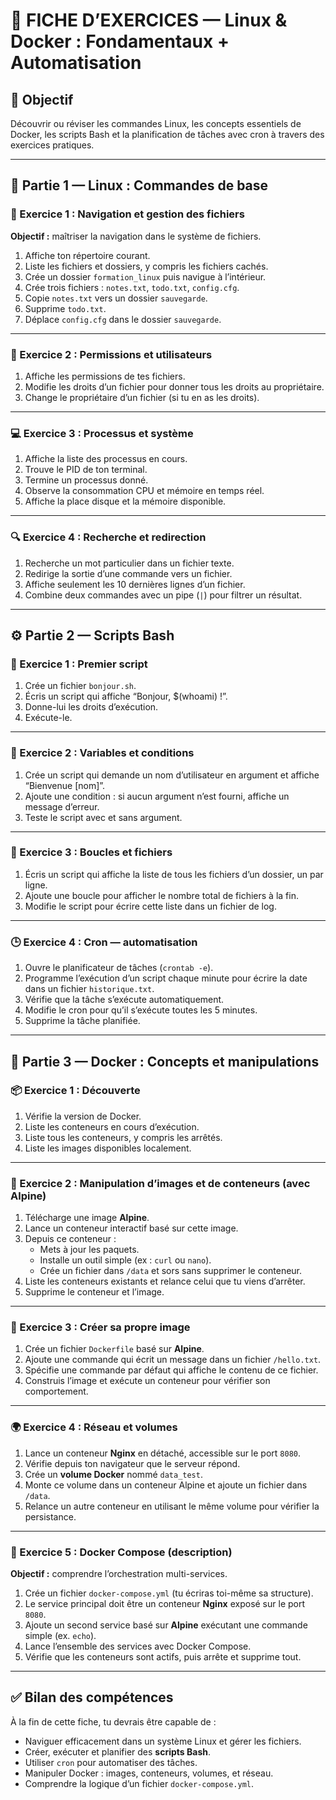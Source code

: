 # 🧩 FICHE D’EXERCICES — Linux & Docker : Fondamentaux + Automatisation

## 🎯 Objectif
Découvrir ou réviser les commandes Linux, les concepts essentiels de Docker, les scripts Bash et la planification de tâches avec cron à travers des exercices pratiques.

---

## 🧠 Partie 1 — Linux : Commandes de base

### 📂 Exercice 1 : Navigation et gestion des fichiers
**Objectif :** maîtriser la navigation dans le système de fichiers.

1. Affiche ton répertoire courant.  
2. Liste les fichiers et dossiers, y compris les fichiers cachés.  
3. Crée un dossier `formation_linux` puis navigue à l’intérieur.  
4. Crée trois fichiers : `notes.txt`, `todo.txt`, `config.cfg`.  
5. Copie `notes.txt` vers un dossier `sauvegarde`.  
6. Supprime `todo.txt`.  
7. Déplace `config.cfg` dans le dossier `sauvegarde`.  

---

### 🧩 Exercice 2 : Permissions et utilisateurs
1. Affiche les permissions de tes fichiers.  
2. Modifie les droits d’un fichier pour donner tous les droits au propriétaire.  
3. Change le propriétaire d’un fichier (si tu en as les droits).  

---

### 💻 Exercice 3 : Processus et système
1. Affiche la liste des processus en cours.  
2. Trouve le PID de ton terminal.  
3. Termine un processus donné.  
4. Observe la consommation CPU et mémoire en temps réel.  
5. Affiche la place disque et la mémoire disponible.  

---

### 🔍 Exercice 4 : Recherche et redirection
1. Recherche un mot particulier dans un fichier texte.  
2. Redirige la sortie d’une commande vers un fichier.  
3. Affiche seulement les 10 dernières lignes d’un fichier.  
4. Combine deux commandes avec un pipe (`|`) pour filtrer un résultat.  

---

## ⚙️ Partie 2 — Scripts Bash

### 🧾 Exercice 1 : Premier script
1. Crée un fichier `bonjour.sh`.  
2. Écris un script qui affiche “Bonjour, $(whoami) !”.  
3. Donne-lui les droits d’exécution.  
4. Exécute-le.  

---

### 🧮 Exercice 2 : Variables et conditions
1. Crée un script qui demande un nom d’utilisateur en argument et affiche “Bienvenue [nom]”.  
2. Ajoute une condition : si aucun argument n’est fourni, affiche un message d’erreur.  
3. Teste le script avec et sans argument.  

---

### 🔁 Exercice 3 : Boucles et fichiers
1. Écris un script qui affiche la liste de tous les fichiers d’un dossier, un par ligne.  
2. Ajoute une boucle pour afficher le nombre total de fichiers à la fin.  
3. Modifie le script pour écrire cette liste dans un fichier de log.  

---

### 🕒 Exercice 4 : Cron — automatisation
1. Ouvre le planificateur de tâches (`crontab -e`).  
2. Programme l’exécution d’un script chaque minute pour écrire la date dans un fichier `historique.txt`.  
3. Vérifie que la tâche s’exécute automatiquement.  
4. Modifie le cron pour qu’il s’exécute toutes les 5 minutes.  
5. Supprime la tâche planifiée.  

---

## 🐳 Partie 3 — Docker : Concepts et manipulations

### 📦 Exercice 1 : Découverte
1. Vérifie la version de Docker.  
2. Liste les conteneurs en cours d’exécution.  
3. Liste tous les conteneurs, y compris les arrêtés.  
4. Liste les images disponibles localement.  

---

### 🚀 Exercice 2 : Manipulation d’images et de conteneurs (avec Alpine)
1. Télécharge une image **Alpine**.  
2. Lance un conteneur interactif basé sur cette image.  
3. Depuis ce conteneur :  
   - Mets à jour les paquets.  
   - Installe un outil simple (ex : `curl` ou `nano`).  
   - Crée un fichier dans `/data` et sors sans supprimer le conteneur.  
4. Liste les conteneurs existants et relance celui que tu viens d’arrêter.  
5. Supprime le conteneur et l’image.  

---

### 🧱 Exercice 3 : Créer sa propre image
1. Crée un fichier `Dockerfile` basé sur **Alpine**.  
2. Ajoute une commande qui écrit un message dans un fichier `/hello.txt`.  
3. Spécifie une commande par défaut qui affiche le contenu de ce fichier.  
4. Construis l’image et exécute un conteneur pour vérifier son comportement.  

---

### 🌍 Exercice 4 : Réseau et volumes
1. Lance un conteneur **Nginx** en détaché, accessible sur le port `8080`.  
2. Vérifie depuis ton navigateur que le serveur répond.  
3. Crée un **volume Docker** nommé `data_test`.  
4. Monte ce volume dans un conteneur Alpine et ajoute un fichier dans `/data`.  
5. Relance un autre conteneur en utilisant le même volume pour vérifier la persistance.  

---

### 🧰 Exercice 5 : Docker Compose (description)
**Objectif :** comprendre l’orchestration multi-services.

1. Crée un fichier `docker-compose.yml` (tu écriras toi-même sa structure).  
2. Le service principal doit être un conteneur **Nginx** exposé sur le port `8080`.  
3. Ajoute un second service basé sur **Alpine** exécutant une commande simple (ex. `echo`).  
4. Lance l’ensemble des services avec Docker Compose.  
5. Vérifie que les conteneurs sont actifs, puis arrête et supprime tout.  

---

## ✅ Bilan des compétences
À la fin de cette fiche, tu devrais être capable de :
- Naviguer efficacement dans un système Linux et gérer les fichiers.  
- Créer, exécuter et planifier des **scripts Bash**.  
- Utiliser `cron` pour automatiser des tâches.  
- Manipuler Docker : images, conteneurs, volumes, et réseau.  
- Comprendre la logique d’un fichier `docker-compose.yml`.  
